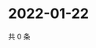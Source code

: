 # 2022-01-22

共 0 条

<!-- BEGIN WEIBO -->
<!-- 最后更新时间 Sat Jan 22 2022 11:08:39 GMT+0800 (China Standard Time) -->

<!-- END WEIBO -->
